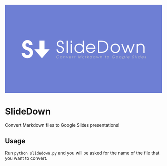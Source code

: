 ![](slidedown.png)

# SlideDown

Convert Markdown files to Google Slides presentations!

## Usage

Run `python slidedown.py` and you will be asked for the name of the file that you want to convert. 
